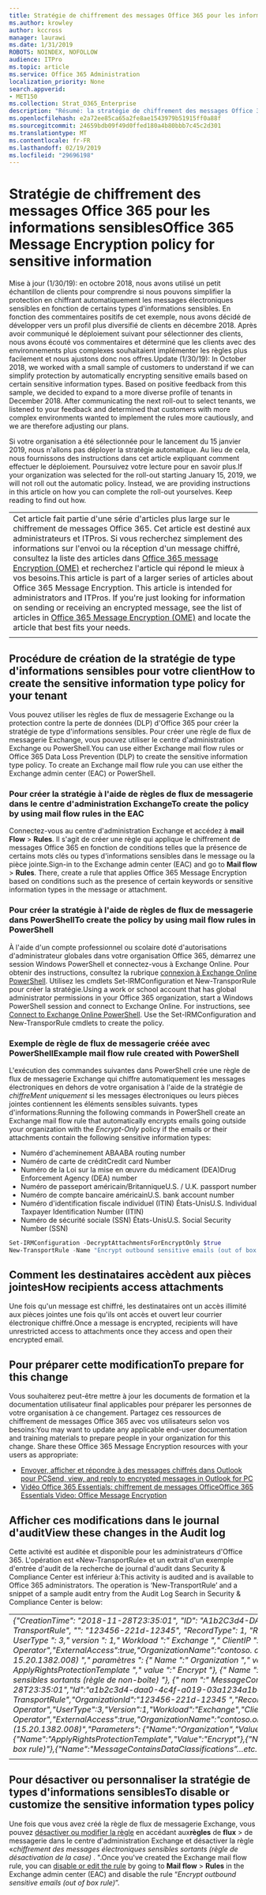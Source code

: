```yaml
---
title: Stratégie de chiffrement des messages Office 365 pour les informations sensibles
ms.author: krowley
author: kccross
manager: laurawi
ms.date: 1/31/2019
ROBOTS: NOINDEX, NOFOLLOW
audience: ITPro
ms.topic: article
ms.service: Office 365 Administration
localization_priority: None
search.appverid:
- MET150
ms.collection: Strat_O365_Enterprise
description: "Résumé: la stratégie de chiffrement des messages Office 365 pour les types d'informations sensibles est désormais disponible."
ms.openlocfilehash: e2a72ee85ca65a2fe8ae1543979b51915ff0a88f
ms.sourcegitcommit: 24659bdb09f49d0ffed180a4b80bbb7c45c2d301
ms.translationtype: MT
ms.contentlocale: fr-FR
ms.lasthandoff: 02/19/2019
ms.locfileid: "29696198"
---
```

# <a name="office-365-message-encryption-policy-for-sensitive-information"></a><span data-ttu-id="5a4ba-103">Stratégie de chiffrement des messages Office 365 pour les informations sensibles</span><span class="sxs-lookup"><span data-stu-id="5a4ba-103">Office 365 Message Encryption policy for sensitive information</span></span>

<span data-ttu-id="5a4ba-p101">Mise à jour (1/30/19): en octobre 2018, nous avons utilisé un petit échantillon de clients pour comprendre si nous pouvons simplifier la protection en chiffrant automatiquement les messages électroniques sensibles en fonction de certains types d'informations sensibles. En fonction des commentaires positifs de cet exemple, nous avons décidé de développer vers un profil plus diversifié de clients en décembre 2018. Après avoir communiqué le déploiement suivant pour sélectionner des clients, nous avons écouté vos commentaires et déterminé que les clients avec des environnements plus complexes souhaitaient implémenter les règles plus facilement et nous ajustons donc nos offres.</span><span class="sxs-lookup"><span data-stu-id="5a4ba-p101">Update (1/30/19): In October 2018, we worked with a small sample of customers to understand if we can simplify protection by automatically encrypting sensitive emails based on certain sensitive information types. Based on positive feedback from this sample, we decided to expand to a more diverse profile of tenants in December 2018. After communicating the next roll-out to select tenants, we listened to your feedback and determined that customers with more complex environments wanted to implement the rules more cautiously, and we are therefore adjusting our plans.</span></span>

<span data-ttu-id="5a4ba-p102">Si votre organisation a été sélectionnée pour le lancement du 15 janvier 2019, nous n'allons pas déployer la stratégie automatique. Au lieu de cela, nous fournissons des instructions dans cet article expliquant comment effectuer le déploiement. Poursuivez votre lecture pour en savoir plus.</span><span class="sxs-lookup"><span data-stu-id="5a4ba-p102">If your organization was selected for the roll-out starting January 15, 2019, we will not roll out the automatic policy. Instead, we are providing instructions in this article on how you can complete the roll-out yourselves. Keep reading to find out how.</span></span>

||
|:-----|
|<span data-ttu-id="5a4ba-p103">Cet article fait partie d'une série d'articles plus large sur le chiffrement de messages Office 365. Cet article est destiné aux administrateurs et ITPros. Si vous recherchez simplement des informations sur l'envoi ou la réception d'un message chiffré, consultez la liste des articles dans [Office 365 message Encryption (OME)](ome.md) et recherchez l'article qui répond le mieux à vos besoins.</span><span class="sxs-lookup"><span data-stu-id="5a4ba-p103">This article is part of a larger series of articles about Office 365 Message Encryption. This article is intended for administrators and ITPros. If you're just looking for information on sending or receiving an encrypted message, see the list of articles in [Office 365 Message Encryption (OME)](ome.md) and locate the article that best fits your needs.</span></span> |
||

## <a name="how-to-create-the-sensitive-information-type-policy-for-your-tenant"></a><span data-ttu-id="5a4ba-113">Procédure de création de la stratégie de type d'informations sensibles pour votre client</span><span class="sxs-lookup"><span data-stu-id="5a4ba-113">How to create the sensitive information type policy for your tenant</span></span>

<span data-ttu-id="5a4ba-p104">Vous pouvez utiliser les règles de flux de messagerie Exchange ou la protection contre la perte de données (DLP) d'Office 365 pour créer la stratégie de type d'informations sensibles. Pour créer une règle de flux de messagerie Exchange, vous pouvez utiliser le centre d'administration Exchange ou PowerShell.</span><span class="sxs-lookup"><span data-stu-id="5a4ba-p104">You can use either Exchange mail flow rules or Office 365 Data Loss Prevention (DLP) to create the sensitive information type policy. To create an Exchange mail flow rule you can use either the Exchange admin center (EAC) or PowerShell.</span></span>

### <a name="to-create-the-policy-by-using-mail-flow-rules-in-the-eac"></a><span data-ttu-id="5a4ba-116">Pour créer la stratégie à l'aide de règles de flux de messagerie dans le centre d'administration Exchange</span><span class="sxs-lookup"><span data-stu-id="5a4ba-116">To create the policy by using mail flow rules in the EAC</span></span>

<span data-ttu-id="5a4ba-p105">Connectez-vous au centre d'administration Exchange et accédez à **mail Flow** > **Rules**. Il s'agit de créer une règle qui applique le chiffrement de messages Office 365 en fonction de conditions telles que la présence de certains mots clés ou types d'informations sensibles dans le message ou la pièce jointe.</span><span class="sxs-lookup"><span data-stu-id="5a4ba-p105">Sign-in to the Exchange admin center (EAC) and go to **Mail flow** > **Rules**. There, create a rule that applies Office 365 Message Encryption based on conditions such as the presence of certain keywords or sensitive information types in the message or attachment.</span></span>

### <a name="to-create-the-policy-by-using-mail-flow-rules-in-powershell"></a><span data-ttu-id="5a4ba-119">Pour créer la stratégie à l'aide de règles de flux de messagerie dans PowerShell</span><span class="sxs-lookup"><span data-stu-id="5a4ba-119">To create the policy by using mail flow rules in PowerShell</span></span>

<span data-ttu-id="5a4ba-p106">À l'aide d'un compte professionnel ou scolaire doté d'autorisations d'administrateur globales dans votre organisation Office 365, démarrez une session Windows PowerShell et connectez-vous à Exchange Online. Pour obtenir des instructions, consultez la rubrique [connexion à Exchange Online PowerShell](https://aka.ms/exopowershell). Utilisez les cmdlets Set-IRMConfiguration et New-TransporRule pour créer la stratégie.</span><span class="sxs-lookup"><span data-stu-id="5a4ba-p106">Using a work or school account that has global administrator permissions in your Office 365 organization, start a Windows PowerShell session and connect to Exchange Online. For instructions, see [Connect to Exchange Online PowerShell](https://aka.ms/exopowershell). Use the Set-IRMConfiguration and New-TransporRule cmdlets to create the policy.</span></span>

### <a name="example-mail-flow-rule-created-with-powershell"></a><span data-ttu-id="5a4ba-123">Exemple de règle de flux de messagerie créée avec PowerShell</span><span class="sxs-lookup"><span data-stu-id="5a4ba-123">Example mail flow rule created with PowerShell</span></span>

<span data-ttu-id="5a4ba-124">L'exécution des commandes suivantes dans PowerShell crée une règle de flux de messagerie Exchange qui chiffre automatiquement les messages électroniques en dehors de votre organisation à l'aide de la stratégie de *chiffreMent uniquement* si les messages électroniques ou leurs pièces jointes contiennent les éléments sensibles suivants. types d'informations:</span><span class="sxs-lookup"><span data-stu-id="5a4ba-124">Running the following commands in PowerShell create an Exchange mail flow rule that automatically encrypts emails going outside your organization with the *Encrypt-Only* policy if the emails or their attachments contain the following sensitive information types:</span></span>

- <span data-ttu-id="5a4ba-125">Numéro d'acheminement ABA</span><span class="sxs-lookup"><span data-stu-id="5a4ba-125">ABA routing number</span></span>
- <span data-ttu-id="5a4ba-126">Numéro de carte de crédit</span><span class="sxs-lookup"><span data-stu-id="5a4ba-126">Credit card Number</span></span>
- <span data-ttu-id="5a4ba-127">Numéro de la Loi sur la mise en œuvre du médicament (DEA)</span><span class="sxs-lookup"><span data-stu-id="5a4ba-127">Drug Enforcement Agency (DEA) number</span></span>
- <span data-ttu-id="5a4ba-p107">Numéro de passeport américain/Britannique</span><span class="sxs-lookup"><span data-stu-id="5a4ba-p107">U.S. / U.K. passport number</span></span>
- <span data-ttu-id="5a4ba-130">Numéro de compte bancaire américain</span><span class="sxs-lookup"><span data-stu-id="5a4ba-130">U.S. bank account number</span></span>
- <span data-ttu-id="5a4ba-131">Numéro d'identification fiscale individuel (ITIN) États-Unis</span><span class="sxs-lookup"><span data-stu-id="5a4ba-131">U.S. Individual Taxpayer Identification Number (ITIN)</span></span>
- <span data-ttu-id="5a4ba-132">Numéro de sécurité sociale (SSN) États-Unis</span><span class="sxs-lookup"><span data-stu-id="5a4ba-132">U.S. Social Security Number (SSN)</span></span>

```powershell
Set-IRMConfiguration -DecryptAttachmentsForEncryptOnly $true
New-TransportRule -Name "Encrypt outbound sensitive emails (out of box rule)" -SentToScope  NotInOrganization  -ApplyRightsProtectionTemplate "Encrypt" -MessageContainsDataClassifications @(@{Name="ABA Routing Number"; minCount="1"},@{Name="Credit Card Number"; minCount="1"},@{Name="Drug Enforcement Agency (DEA) Number"; minCount="1"},@{Name="U.S. / U.K. Passport Number"; minCount="1"},@{Name="U.S. Bank Account Number"; minCount="1"},@{Name="U.S. Individual Taxpayer Identification Number (ITIN)"; minCount="1"},@{Name="U.S. Social Security Number (SSN)"; minCount="1"}) -SenderNotificationType "NotifyOnly"
```

## <a name="how-recipients-access-attachments"></a><span data-ttu-id="5a4ba-133">Comment les destinataires accèdent aux pièces jointes</span><span class="sxs-lookup"><span data-stu-id="5a4ba-133">How recipients access attachments</span></span>

<span data-ttu-id="5a4ba-134">Une fois qu'un message est chiffré, les destinataires ont un accès illimité aux pièces jointes une fois qu'ils ont accès et ouvert leur courrier électronique chiffré.</span><span class="sxs-lookup"><span data-stu-id="5a4ba-134">Once a message is encrypted, recipients will have unrestricted access to attachments once they access and open their encrypted email.</span></span>

## <a name="to-prepare-for-this-change"></a><span data-ttu-id="5a4ba-135">Pour préparer cette modification</span><span class="sxs-lookup"><span data-stu-id="5a4ba-135">To prepare for this change</span></span>

<span data-ttu-id="5a4ba-p108">Vous souhaiterez peut-être mettre à jour les documents de formation et la documentation utilisateur final applicables pour préparer les personnes de votre organisation à ce changement. Partagez ces ressources de chiffrement de messages Office 365 avec vos utilisateurs selon vos besoins:</span><span class="sxs-lookup"><span data-stu-id="5a4ba-p108">You may want to update any applicable end-user documentation and training materials to prepare people in your organization for this change. Share these Office 365 Message Encryption resources with your users as appropriate:</span></span>

- [<span data-ttu-id="5a4ba-138">Envoyer, afficher et répondre à des messages chiffrés dans Outlook pour PC</span><span class="sxs-lookup"><span data-stu-id="5a4ba-138">Send, view, and reply to encrypted messages in Outlook for PC</span></span>](https://support.office.com/article/send-view-and-reply-to-encrypted-messages-in-outlook-for-pc-eaa43495-9bbb-4fca-922a-df90dee51980)
- [<span data-ttu-id="5a4ba-139">Vidéo Office 365 Essentials: chiffrement de messages Office</span><span class="sxs-lookup"><span data-stu-id="5a4ba-139">Office 365 Essentials Video: Office Message Encryption</span></span>](https://youtu.be/CQR0cG_iEUc)

## <a name="view-these-changes-in-the-audit-log"></a><span data-ttu-id="5a4ba-140">Afficher ces modifications dans le journal d'audit</span><span class="sxs-lookup"><span data-stu-id="5a4ba-140">View these changes in the Audit log</span></span>

<span data-ttu-id="5a4ba-p109">Cette activité est auditée et disponible pour les administrateurs d'Office 365. L'opération est «New-TransportRule» et un extrait d'un exemple d'entrée d'audit de la recherche de journal d'audit dans Security & Compliance Center est inférieur à:</span><span class="sxs-lookup"><span data-stu-id="5a4ba-p109">This activity is audited and is available to Office 365 administrators. The operation is ‘New-TransportRule’ and a snippet of a sample audit entry from the Audit Log Search in Security & Compliance Center is below:</span></span>

|     |
| --- |
| <span data-ttu-id="5a4ba-143">*{"CreationTime": "2018-11-28T23:35:01", "ID": "A1b2C3d4-DAA0-4c4f-A019-03a1234a1b0c", "Operation": "New-TransportRule", "": "123456-221d-12345", "RecordType": 1, "ResultStatus": "true", "UserKey": "opérateur Microsoft", " UserType ": 3," version ": 1," Workload ":" Exchange "," ClientIP ":" 123.456.147.68:17584 "," ObjectId ":" "," UserId ":" Microsoft Operator","ExternalAccess":true,"OrganizationName":"contoso. onmicrosoft. com "," OriginatingServer ":" CY4PR13MBXXXX ( 15.20.1382.008) "," paramètres ": {" Name ":" Organization "," value ":" 123456-221d-12346 "{" Name ":" ApplyRightsProtectionTemplate "," value ":" Encrypt "}, {" Name ":" Name "," value ":" chiffrer les messages électroniques sensibles sortants (règle de non-boîte) "}, {" nom ":" MessageContainsDataClassifications "... etc.*</span><span class="sxs-lookup"><span data-stu-id="5a4ba-143">*{"CreationTime":"2018-11-28T23:35:01","Id":"a1b2c3d4-daa0-4c4f-a019-03a1234a1b0c","Operation":"New-TransportRule","OrganizationId":"123456-221d-12345 ","RecordType":1,"ResultStatus":"True","UserKey":"Microsoft Operator","UserType":3,"Version":1,"Workload":"Exchange","ClientIP":"123.456.147.68:17584","ObjectId":"","UserId":"Microsoft Operator","ExternalAccess":true,"OrganizationName":"contoso.onmicrosoft.com","OriginatingServer":"CY4PR13MBXXXX (15.20.1382.008)","Parameters": {"Name":"Organization","Value":"123456-221d-12346"{"Name":"ApplyRightsProtectionTemplate","Value":"Encrypt"},{"Name":"Name","Value":"Encrypt outbound sensitive emails (out of box rule)"},{"Name":"MessageContainsDataClassifications”…etc.*</span></span> |
| |

## <a name="to-disable-or-customize-the-sensitive-information-types-policy"></a><span data-ttu-id="5a4ba-144">Pour désactiver ou personnaliser la stratégie de types d'informations sensibles</span><span class="sxs-lookup"><span data-stu-id="5a4ba-144">To disable or customize the sensitive information types policy</span></span>

<span data-ttu-id="5a4ba-145">Une fois que vous avez créé la règle de flux de messagerie Exchange, vous pouvez [désactiver ou modifier la règle](https://docs.microsoft.com/exchange/security-and-compliance/mail-flow-rules/manage-mail-flow-rules#enable-or-disable-a-mail-flow-rule) en accédant aux**règles** de **flux** > de messagerie dans le centre d'administration Exchange et désactiver la règle «*chiffrement des messages électroniques sensibles sortants (règle de désactivation de la case)* . ".</span><span class="sxs-lookup"><span data-stu-id="5a4ba-145">Once you've created the Exchange mail flow rule, you can [disable or edit the rule](https://docs.microsoft.com/exchange/security-and-compliance/mail-flow-rules/manage-mail-flow-rules#enable-or-disable-a-mail-flow-rule) by going to **Mail flow** > **Rules** in the Exchange admin center (EAC) and disable the rule “*Encrypt outbound sensitive emails (out of box rule)*”.</span></span>
